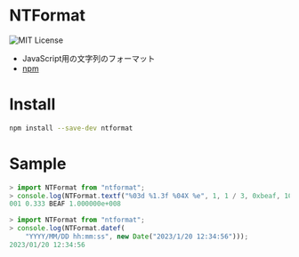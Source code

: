 # NTFormat
![MIT License](https://img.shields.io/badge/license-MIT-blue.svg?style=flat)

- JavaScript用の文字列のフォーマット
- [npm](https://www.npmjs.com/package/ntformat)

# Install

```sh
npm install --save-dev ntformat
```

# Sample

```javascript
> import NTFormat from "ntformat";
> console.log(NTFormat.textf("%03d %1.3f %04X %e", 1, 1 / 3, 0xbeaf, 100000000));
001 0.333 BEAF 1.000000e+008
```

```javascript
> import NTFormat from "ntformat";
> console.log(NTFormat.datef(
    "YYYY/MM/DD hh:mm:ss", new Date("2023/1/20 12:34:56")));
2023/01/20 12:34:56         
```
